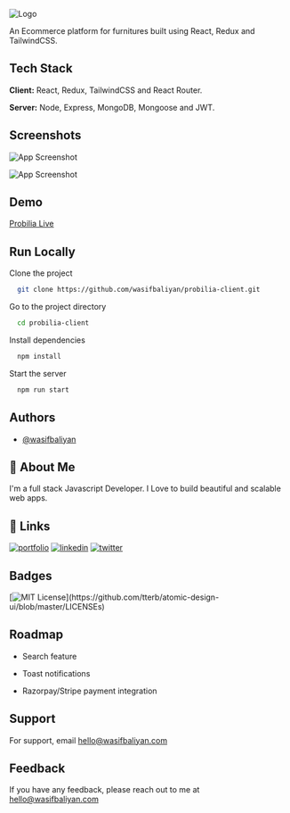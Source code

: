 ![Logo](https://res.cloudinary.com/dnboldv5r/image/upload/v1632165867/probilia/ui/Probilia_a8sxyr.png)

An Ecommerce platform for furnitures built using React, Redux and TailwindCSS.

## Tech Stack

**Client:** React, Redux, TailwindCSS and React Router.

**Server:** Node, Express, MongoDB, Mongoose and JWT.

## Screenshots

![App Screenshot](https://res.cloudinary.com/dnboldv5r/image/upload/v1632166013/probilia/ui/Screenshot_67_yqlrrz.png)

![App Screenshot](https://res.cloudinary.com/dnboldv5r/image/upload/v1632166012/probilia/ui/Screenshot_68_eqttki.png)

## Demo

[Probilia Live](https://probilia.netlify.app/)

## Run Locally

Clone the project

```bash
  git clone https://github.com/wasifbaliyan/probilia-client.git
```

Go to the project directory

```bash
  cd probilia-client
```

Install dependencies

```bash
  npm install
```

Start the server

```bash
  npm run start
```

## Authors

- [@wasifbaliyan](https://www.github.com/wasifbaliyan)

## 🚀 About Me

I'm a full stack Javascript Developer. I Love to build beautiful and scalable web apps.

## 🔗 Links

[![portfolio](https://img.shields.io/badge/my_portfolio-000?style=for-the-badge&logo=ko-fi&logoColor=white)](https://wasifbaliyan.com/)
[![linkedin](https://img.shields.io/badge/linkedin-0A66C2?style=for-the-badge&logo=linkedin&logoColor=white)](https://www.linkedin.com/in/wasifbaliyan)
[![twitter](https://img.shields.io/badge/twitter-1DA1F2?style=for-the-badge&logo=twitter&logoColor=white)](https://twitter.com/wasifbaliyan)

## Badges

[![MIT License](https://img.shields.io/apm/l/atomic-design-ui.svg?)](https://github.com/tterb/atomic-design-ui/blob/master/LICENSEs)

## Roadmap

- Search feature

- Toast notifications

- Razorpay/Stripe payment integration

## Support

For support, email hello@wasifbaliyan.com

## Feedback

If you have any feedback, please reach out to me at hello@wasifbaliyan.com
